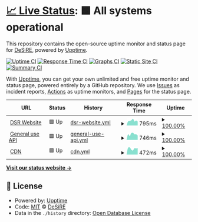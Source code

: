 # [📈 Live Status](https://status.dsr.re): <!--live status--> **🟩 All systems operational**

This repository contains the open-source uptime monitor and status page for [DeSiRE](https://dsr.re), powered by [Upptime](https://github.com/upptime/upptime).

[![Uptime CI](https://github.com/desire-creations/status.dsr.re/workflows/Uptime%20CI/badge.svg)](https://github.com/desire-creations/status.dsr.re/actions?query=workflow%3A%22Uptime+CI%22)
[![Response Time CI](https://github.com/desire-creations/status.dsr.re/workflows/Response%20Time%20CI/badge.svg)](https://github.com/desire-creations/status.dsr.re/actions?query=workflow%3A%22Response+Time+CI%22)
[![Graphs CI](https://github.com/desire-creations/status.dsr.re/workflows/Graphs%20CI/badge.svg)](https://github.com/desire-creations/status.dsr.re/actions?query=workflow%3A%22Graphs+CI%22)
[![Static Site CI](https://github.com/desire-creations/status.dsr.re/workflows/Static%20Site%20CI/badge.svg)](https://github.com/desire-creations/status.dsr.re/actions?query=workflow%3A%22Static+Site+CI%22)
[![Summary CI](https://github.com/desire-creations/status.dsr.re/workflows/Summary%20CI/badge.svg)](https://github.com/desire-creations/status.dsr.re/actions?query=workflow%3A%22Summary+CI%22)

With [Upptime](https://upptime.js.org), you can get your own unlimited and free uptime monitor and status page, powered entirely by a GitHub repository. We use [Issues](https://github.com/desire-creations/status.dsr.re/issues) as incident reports, [Actions](https://github.com/desire-creations/status.dsr.re/actions) as uptime monitors, and [Pages](https://status.dsr.re) for the status page.

<!--start: status pages-->
<!-- This summary is generated by Upptime (https://github.com/upptime/upptime) -->
<!-- Do not edit this manually, your changes will be overwritten -->
<!-- prettier-ignore -->
| URL | Status | History | Response Time | Uptime |
| --- | ------ | ------- | ------------- | ------ |
| <img alt="" src="https://icons.duckduckgo.com/ip3/dsr.re.ico" height="13"> [DSR Website](https://dsr.re) | 🟩 Up | [dsr-website.yml](https://github.com/desire-creations/status.dsr.re/commits/HEAD/history/dsr-website.yml) | <details><summary><img alt="Response time graph" src="./graphs/dsr-website/response-time-week.png" height="20"> 795ms</summary><br><a href="https://status.dsr.re/history/dsr-website"><img alt="Response time 631" src="https://img.shields.io/endpoint?url=https%3A%2F%2Fraw.githubusercontent.com%2Fdesire-creations%2Fstatus.dsr.re%2FHEAD%2Fapi%2Fdsr-website%2Fresponse-time.json"></a><br><a href="https://status.dsr.re/history/dsr-website"><img alt="24-hour response time 858" src="https://img.shields.io/endpoint?url=https%3A%2F%2Fraw.githubusercontent.com%2Fdesire-creations%2Fstatus.dsr.re%2FHEAD%2Fapi%2Fdsr-website%2Fresponse-time-day.json"></a><br><a href="https://status.dsr.re/history/dsr-website"><img alt="7-day response time 795" src="https://img.shields.io/endpoint?url=https%3A%2F%2Fraw.githubusercontent.com%2Fdesire-creations%2Fstatus.dsr.re%2FHEAD%2Fapi%2Fdsr-website%2Fresponse-time-week.json"></a><br><a href="https://status.dsr.re/history/dsr-website"><img alt="30-day response time 672" src="https://img.shields.io/endpoint?url=https%3A%2F%2Fraw.githubusercontent.com%2Fdesire-creations%2Fstatus.dsr.re%2FHEAD%2Fapi%2Fdsr-website%2Fresponse-time-month.json"></a><br><a href="https://status.dsr.re/history/dsr-website"><img alt="1-year response time 631" src="https://img.shields.io/endpoint?url=https%3A%2F%2Fraw.githubusercontent.com%2Fdesire-creations%2Fstatus.dsr.re%2FHEAD%2Fapi%2Fdsr-website%2Fresponse-time-year.json"></a></details> | <details><summary><a href="https://status.dsr.re/history/dsr-website">100.00%</a></summary><a href="https://status.dsr.re/history/dsr-website"><img alt="All-time uptime 100.00%" src="https://img.shields.io/endpoint?url=https%3A%2F%2Fraw.githubusercontent.com%2Fdesire-creations%2Fstatus.dsr.re%2FHEAD%2Fapi%2Fdsr-website%2Fuptime.json"></a><br><a href="https://status.dsr.re/history/dsr-website"><img alt="24-hour uptime 100.00%" src="https://img.shields.io/endpoint?url=https%3A%2F%2Fraw.githubusercontent.com%2Fdesire-creations%2Fstatus.dsr.re%2FHEAD%2Fapi%2Fdsr-website%2Fuptime-day.json"></a><br><a href="https://status.dsr.re/history/dsr-website"><img alt="7-day uptime 100.00%" src="https://img.shields.io/endpoint?url=https%3A%2F%2Fraw.githubusercontent.com%2Fdesire-creations%2Fstatus.dsr.re%2FHEAD%2Fapi%2Fdsr-website%2Fuptime-week.json"></a><br><a href="https://status.dsr.re/history/dsr-website"><img alt="30-day uptime 100.00%" src="https://img.shields.io/endpoint?url=https%3A%2F%2Fraw.githubusercontent.com%2Fdesire-creations%2Fstatus.dsr.re%2FHEAD%2Fapi%2Fdsr-website%2Fuptime-month.json"></a><br><a href="https://status.dsr.re/history/dsr-website"><img alt="1-year uptime 100.00%" src="https://img.shields.io/endpoint?url=https%3A%2F%2Fraw.githubusercontent.com%2Fdesire-creations%2Fstatus.dsr.re%2FHEAD%2Fapi%2Fdsr-website%2Fuptime-year.json"></a></details>
| <img alt="" src="https://icons.duckduckgo.com/ip3/api.dsr.re.ico" height="13"> [General use API](https://api.dsr.re) | 🟩 Up | [general-use-api.yml](https://github.com/desire-creations/status.dsr.re/commits/HEAD/history/general-use-api.yml) | <details><summary><img alt="Response time graph" src="./graphs/general-use-api/response-time-week.png" height="20"> 746ms</summary><br><a href="https://status.dsr.re/history/general-use-api"><img alt="Response time 625" src="https://img.shields.io/endpoint?url=https%3A%2F%2Fraw.githubusercontent.com%2Fdesire-creations%2Fstatus.dsr.re%2FHEAD%2Fapi%2Fgeneral-use-api%2Fresponse-time.json"></a><br><a href="https://status.dsr.re/history/general-use-api"><img alt="24-hour response time 801" src="https://img.shields.io/endpoint?url=https%3A%2F%2Fraw.githubusercontent.com%2Fdesire-creations%2Fstatus.dsr.re%2FHEAD%2Fapi%2Fgeneral-use-api%2Fresponse-time-day.json"></a><br><a href="https://status.dsr.re/history/general-use-api"><img alt="7-day response time 746" src="https://img.shields.io/endpoint?url=https%3A%2F%2Fraw.githubusercontent.com%2Fdesire-creations%2Fstatus.dsr.re%2FHEAD%2Fapi%2Fgeneral-use-api%2Fresponse-time-week.json"></a><br><a href="https://status.dsr.re/history/general-use-api"><img alt="30-day response time 693" src="https://img.shields.io/endpoint?url=https%3A%2F%2Fraw.githubusercontent.com%2Fdesire-creations%2Fstatus.dsr.re%2FHEAD%2Fapi%2Fgeneral-use-api%2Fresponse-time-month.json"></a><br><a href="https://status.dsr.re/history/general-use-api"><img alt="1-year response time 625" src="https://img.shields.io/endpoint?url=https%3A%2F%2Fraw.githubusercontent.com%2Fdesire-creations%2Fstatus.dsr.re%2FHEAD%2Fapi%2Fgeneral-use-api%2Fresponse-time-year.json"></a></details> | <details><summary><a href="https://status.dsr.re/history/general-use-api">100.00%</a></summary><a href="https://status.dsr.re/history/general-use-api"><img alt="All-time uptime 100.00%" src="https://img.shields.io/endpoint?url=https%3A%2F%2Fraw.githubusercontent.com%2Fdesire-creations%2Fstatus.dsr.re%2FHEAD%2Fapi%2Fgeneral-use-api%2Fuptime.json"></a><br><a href="https://status.dsr.re/history/general-use-api"><img alt="24-hour uptime 100.00%" src="https://img.shields.io/endpoint?url=https%3A%2F%2Fraw.githubusercontent.com%2Fdesire-creations%2Fstatus.dsr.re%2FHEAD%2Fapi%2Fgeneral-use-api%2Fuptime-day.json"></a><br><a href="https://status.dsr.re/history/general-use-api"><img alt="7-day uptime 100.00%" src="https://img.shields.io/endpoint?url=https%3A%2F%2Fraw.githubusercontent.com%2Fdesire-creations%2Fstatus.dsr.re%2FHEAD%2Fapi%2Fgeneral-use-api%2Fuptime-week.json"></a><br><a href="https://status.dsr.re/history/general-use-api"><img alt="30-day uptime 100.00%" src="https://img.shields.io/endpoint?url=https%3A%2F%2Fraw.githubusercontent.com%2Fdesire-creations%2Fstatus.dsr.re%2FHEAD%2Fapi%2Fgeneral-use-api%2Fuptime-month.json"></a><br><a href="https://status.dsr.re/history/general-use-api"><img alt="1-year uptime 100.00%" src="https://img.shields.io/endpoint?url=https%3A%2F%2Fraw.githubusercontent.com%2Fdesire-creations%2Fstatus.dsr.re%2FHEAD%2Fapi%2Fgeneral-use-api%2Fuptime-year.json"></a></details>
| <img alt="" src="https://icons.duckduckgo.com/ip3/cdn.dsr.re.ico" height="13"> [CDN](https://cdn.dsr.re) | 🟩 Up | [cdn.yml](https://github.com/desire-creations/status.dsr.re/commits/HEAD/history/cdn.yml) | <details><summary><img alt="Response time graph" src="./graphs/cdn/response-time-week.png" height="20"> 472ms</summary><br><a href="https://status.dsr.re/history/cdn"><img alt="Response time 313" src="https://img.shields.io/endpoint?url=https%3A%2F%2Fraw.githubusercontent.com%2Fdesire-creations%2Fstatus.dsr.re%2FHEAD%2Fapi%2Fcdn%2Fresponse-time.json"></a><br><a href="https://status.dsr.re/history/cdn"><img alt="24-hour response time 499" src="https://img.shields.io/endpoint?url=https%3A%2F%2Fraw.githubusercontent.com%2Fdesire-creations%2Fstatus.dsr.re%2FHEAD%2Fapi%2Fcdn%2Fresponse-time-day.json"></a><br><a href="https://status.dsr.re/history/cdn"><img alt="7-day response time 472" src="https://img.shields.io/endpoint?url=https%3A%2F%2Fraw.githubusercontent.com%2Fdesire-creations%2Fstatus.dsr.re%2FHEAD%2Fapi%2Fcdn%2Fresponse-time-week.json"></a><br><a href="https://status.dsr.re/history/cdn"><img alt="30-day response time 365" src="https://img.shields.io/endpoint?url=https%3A%2F%2Fraw.githubusercontent.com%2Fdesire-creations%2Fstatus.dsr.re%2FHEAD%2Fapi%2Fcdn%2Fresponse-time-month.json"></a><br><a href="https://status.dsr.re/history/cdn"><img alt="1-year response time 313" src="https://img.shields.io/endpoint?url=https%3A%2F%2Fraw.githubusercontent.com%2Fdesire-creations%2Fstatus.dsr.re%2FHEAD%2Fapi%2Fcdn%2Fresponse-time-year.json"></a></details> | <details><summary><a href="https://status.dsr.re/history/cdn">100.00%</a></summary><a href="https://status.dsr.re/history/cdn"><img alt="All-time uptime 100.00%" src="https://img.shields.io/endpoint?url=https%3A%2F%2Fraw.githubusercontent.com%2Fdesire-creations%2Fstatus.dsr.re%2FHEAD%2Fapi%2Fcdn%2Fuptime.json"></a><br><a href="https://status.dsr.re/history/cdn"><img alt="24-hour uptime 100.00%" src="https://img.shields.io/endpoint?url=https%3A%2F%2Fraw.githubusercontent.com%2Fdesire-creations%2Fstatus.dsr.re%2FHEAD%2Fapi%2Fcdn%2Fuptime-day.json"></a><br><a href="https://status.dsr.re/history/cdn"><img alt="7-day uptime 100.00%" src="https://img.shields.io/endpoint?url=https%3A%2F%2Fraw.githubusercontent.com%2Fdesire-creations%2Fstatus.dsr.re%2FHEAD%2Fapi%2Fcdn%2Fuptime-week.json"></a><br><a href="https://status.dsr.re/history/cdn"><img alt="30-day uptime 100.00%" src="https://img.shields.io/endpoint?url=https%3A%2F%2Fraw.githubusercontent.com%2Fdesire-creations%2Fstatus.dsr.re%2FHEAD%2Fapi%2Fcdn%2Fuptime-month.json"></a><br><a href="https://status.dsr.re/history/cdn"><img alt="1-year uptime 100.00%" src="https://img.shields.io/endpoint?url=https%3A%2F%2Fraw.githubusercontent.com%2Fdesire-creations%2Fstatus.dsr.re%2FHEAD%2Fapi%2Fcdn%2Fuptime-year.json"></a></details>

<!--end: status pages-->

[**Visit our status website →**](https://status.dsr.re)

## 📄 License

- Powered by: [Upptime](https://github.com/upptime/upptime)
- Code: [MIT](./LICENSE) © [DeSiRE](https://dsr.re)
- Data in the `./history` directory: [Open Database License](https://opendatacommons.org/licenses/odbl/1-0/)
